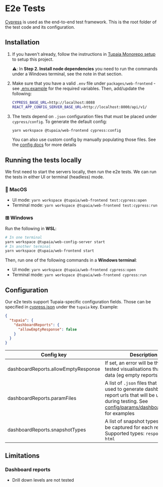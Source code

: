 # E2e Tests

[Cypress](https://www.cypress.io/) is used as the end-to-end test framework. This is the root folder of the test code and its configuration.

## Installation

1. If you haven't already, follow the instructions in [Tupaia Monorepo setup](https://docs.beyondessential.com.au/books/software-development/page/tupaia-monorepo-setup) to setup this project.

   ⚠️: In **Step 2. Install node dependencies** you need to run the commands under a Windows terminal, see the note in that section.

2. Make sure that you have a valid `.env` file under `packages/web-frontend` - see [.env.example](../.env.example) for the required variables. Then, add/update the following:

   ```bash
   CYPRESS_BASE_URL=http://localhost:8088
   REACT_APP_CONFIG_SERVER_BASE_URL=http://localhost:8000/api/v1/
   ```

3. The tests depend on `.json` configuration files that must be placed under `cypress/config`. To generate the default config:

   ```bash
   yarn workspace @tupaia/web-frontend cypress:config
   ```

   You can also use custom config by manually populating those files. See the [config docs](config/config.md) for more details

## Running the tests locally

We first need to start the servers locally, then run the e2e tests. We can run the tests in either UI or terminal (headless) mode.

### 🍎 MacOS

- UI mode: `yarn workspace @tupaia/web-frontend test:cypress:open`
- Terminal mode: `yarn workspace @tupaia/web-frontend test:cypress:run`

### ⊞ Windows

Run the following in **WSL**:

```bash
# In one terminal
yarn workspace @tupaia/web-config-server start
# In another terminal
yarn workspace @tupaia/web-frontend start
```

Then, run one of the following commands in a **Windows terminal**:

- UI mode: `yarn workspace @tupaia/web-frontend cypress:open`
- Terminal mode: `yarn workspace @tupaia/web-frontend cypress:run`

## Configuration

Our e2e tests support Tupaia-specific configuration fields. Those can be specified in [cypress.json](../cypress.json) under the `tupaia` key. Example:

```json
{
  "tupaia": {
    "dashboardReports": {
      "allowEmptyResponse": false
    }
  }
}
```

| Config key                          | Description                                                                                                                                                                                    |
| ----------------------------------- | ---------------------------------------------------------------------------------------------------------------------------------------------------------------------------------------------- |
| dashboardReports.allowEmptyResponse | If set, an error will be thrown for tested visualisations that have no data (eg empty reports)                                                                                                 |
| dashboardReports.paramFiles         | A list of `.json` files that can be used to generate dashboard report urls that will be used during testing. See [config/params/dashboardReports](config/params/dashboardReports) for examples |
| dashboardReports.snapshotTypes      | A list of snapshot types that will be captured for each report. Supported types: `responseBody`, `html`                                                                                        |

## Limitations

### Dashboard reports

- Drill down levels are not tested
